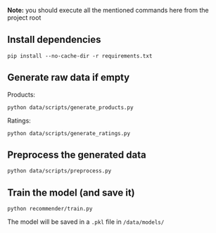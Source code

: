 **Note:** you should execute all the mentioned commands here from the project root

## Install dependencies

```
pip install --no-cache-dir -r requirements.txt
```

## Generate raw data if empty

Products:

```
python data/scripts/generate_products.py
```

Ratings:

```
python data/scripts/generate_ratings.py
```

## Preprocess the generated data

```
python data/scripts/preprocess.py
```

## Train the model (and save it)

```
python recommender/train.py
```

The model will be saved in a `.pkl` file in `/data/models/`
